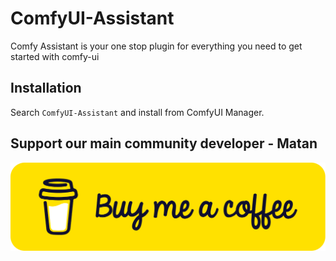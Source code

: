 # ComfyUI-Assistant
Comfy Assistant is your one stop plugin for everything you need to get started with comfy-ui

## Installation
Search `ComfyUI-Assistant` and install from ComfyUI Manager.

## Support our main community developer - Matan
[![img.png](coffee.png)](https://www.buymeacoffee.com/iammatan)
